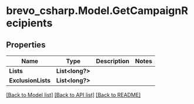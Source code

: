 # brevo_csharp.Model.GetCampaignRecipients
## Properties

Name | Type | Description | Notes
------------ | ------------- | ------------- | -------------
**Lists** | **List&lt;long?&gt;** |  | 
**ExclusionLists** | **List&lt;long?&gt;** |  | 

[[Back to Model list]](../README.md#documentation-for-models) [[Back to API list]](../README.md#documentation-for-api-endpoints) [[Back to README]](../README.md)

